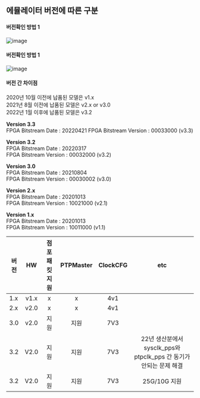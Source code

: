 

## 에뮬레이터 버전에 따른 구분
#### 버전확인 방법 1  
![image](https://user-images.githubusercontent.com/45474081/128462546-b9472dde-bcf5-48af-85da-e1e0f3f2372c.png)



#### 버전확인 방법 1  
![image](https://user-images.githubusercontent.com/45474081/128462478-46df621c-343d-4c3b-90f0-78c4f8c7c0d1.png)


#### 버전 간 차이점
  2020년 10월 이전에 납품된 모델은 v1.x  
  2021년  8월 이전에 납품된 모델은 v2.x or v3.0  
  2022년  1월 이후에 납품된 모델은 v3.2  


**Version 3.3**  
      FPGA Bitstream Date     : 20220421
      FPGA Bitstream Version  : 00033000 (v3.3)
      
**Version 3.2**  
      FPGA Bitstream Date     : 20220317  
      FPGA Bitstream Version  : 00032000 (v3.2)
      
**Version 3.0**  
      FPGA Bitstream Date     : 20210804  
      FPGA Bitstream Version  : 00030002 (v3.0)
      
**Version 2.x**  
      FPGA Bitstream Date     : 20201013  
      FPGA Bitstream Version  : 10021000 (v2.1)
 
**Version 1.x**  
      FPGA Bitstream Date     : 20201013  
      FPGA Bitstream Version  : 10011000  (v1.1)


|버전|HW|점포패킷지원|PTPMaster|ClockCFG|etc|
|------|:---:|:---:|:---:|:---:|:---:|
|1.x|v1.x|x|x|4v1| |
|2.x|v2.0|x|x|4v1| | 
|3.0|v2.0|지원|지원|7V3| |
|3.2|V2.0|지원|지원|7V3|  22년 생산분에서 sysclk_pps와 ptpclk_pps 간 동기가 안되는 문제 해결 |
|3.2|V2.0|지원|지원|7V3|  25G/10G 지원 |
